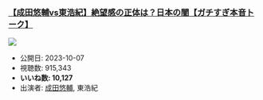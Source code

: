 ### [【成田悠輔vs東浩紀】絶望感の正体は？日本の闇【ガチすぎ本音トーク】](https://www.youtube.com/watch?v=B7bchnNcYhI)
[![](https://img.youtube.com/vi/B7bchnNcYhI/sddefault.jpg)](https://www.youtube.com/watch?v=B7bchnNcYhI)
-   公開日: 2023-10-07
-   視聴数: 915,343
-   **いいね数: 10,127**
-   出演者: [成田悠輔](/rehacq_fan/people/成田悠輔 "wikilink"), 東浩紀
